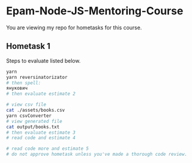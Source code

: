 # Epam-Node-JS-Mentoring-Course

You are viewing my repo for hometasks for this course.

## Hometask 1

Steps to evaluate listed below.

```sh
yarn
yarn reversinatorizator
# then spell:
янукович
# then evaluate estimate 2
```

```sh
# view csv file
cat ./assets/books.csv
yarn csvConverter
# view generated file
cat output/books.txt
# then evaluate estimate 3
# read code and estimate 4
```
```sh
# read code more and estimate 5
# do not approve hometask unless you've made a thorough code review.
```
